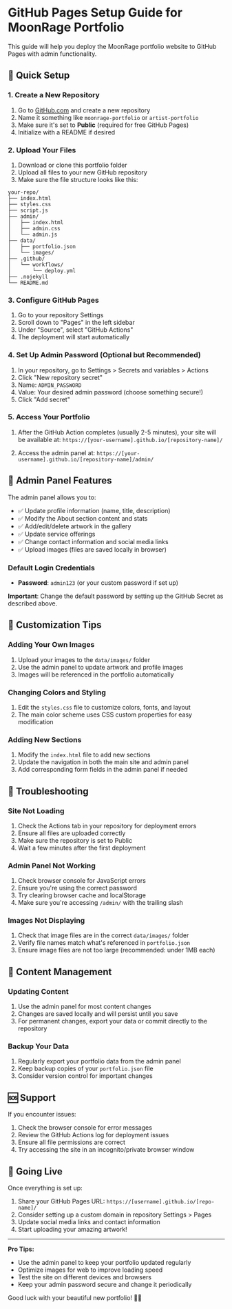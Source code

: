 # GitHub Pages Setup Guide for MoonRage Portfolio

This guide will help you deploy the MoonRage portfolio website to GitHub Pages with admin functionality.

## 🚀 Quick Setup

### 1. Create a New Repository

1. Go to [GitHub.com](https://github.com) and create a new repository
2. Name it something like `moonrage-portfolio` or `artist-portfolio`
3. Make sure it's set to **Public** (required for free GitHub Pages)
4. Initialize with a README if desired

### 2. Upload Your Files

1. Download or clone this portfolio folder
2. Upload all files to your new GitHub repository
3. Make sure the file structure looks like this:

```
your-repo/
├── index.html
├── styles.css
├── script.js
├── admin/
│   ├── index.html
│   ├── admin.css
│   └── admin.js
├── data/
│   ├── portfolio.json
│   └── images/
├── .github/
│   └── workflows/
│       └── deploy.yml
├── .nojekyll
└── README.md
```

### 3. Configure GitHub Pages

1. Go to your repository Settings
2. Scroll down to "Pages" in the left sidebar
3. Under "Source", select "GitHub Actions"
4. The deployment will start automatically

### 4. Set Up Admin Password (Optional but Recommended)

1. In your repository, go to Settings > Secrets and variables > Actions
2. Click "New repository secret"
3. Name: `ADMIN_PASSWORD`
4. Value: Your desired admin password (choose something secure!)
5. Click "Add secret"

### 5. Access Your Portfolio

1. After the GitHub Action completes (usually 2-5 minutes), your site will be available at:
   `https://[your-username].github.io/[repository-name]/`

2. Access the admin panel at:
   `https://[your-username].github.io/[repository-name]/admin/`

## 🔐 Admin Panel Features

The admin panel allows you to:

- ✅ Update profile information (name, title, description)
- ✅ Modify the About section content and stats
- ✅ Add/edit/delete artwork in the gallery
- ✅ Update service offerings
- ✅ Change contact information and social media links
- ✅ Upload images (files are saved locally in browser)

### Default Login Credentials

- **Password**: `admin123` (or your custom password if set up)

**Important**: Change the default password by setting up the GitHub Secret as described above.

## 🎨 Customization Tips

### Adding Your Own Images

1. Upload your images to the `data/images/` folder
2. Use the admin panel to update artwork and profile images
3. Images will be referenced in the portfolio automatically

### Changing Colors and Styling

1. Edit the `styles.css` file to customize colors, fonts, and layout
2. The main color scheme uses CSS custom properties for easy modification

### Adding New Sections

1. Modify the `index.html` file to add new sections
2. Update the navigation in both the main site and admin panel
3. Add corresponding form fields in the admin panel if needed

## 🔧 Troubleshooting

### Site Not Loading

1. Check the Actions tab in your repository for deployment errors
2. Ensure all files are uploaded correctly
3. Make sure the repository is set to Public
4. Wait a few minutes after the first deployment

### Admin Panel Not Working

1. Check browser console for JavaScript errors
2. Ensure you're using the correct password
3. Try clearing browser cache and localStorage
4. Make sure you're accessing `/admin/` with the trailing slash

### Images Not Displaying

1. Check that image files are in the correct `data/images/` folder
2. Verify file names match what's referenced in `portfolio.json`
3. Ensure image files are not too large (recommended: under 1MB each)

## 📝 Content Management

### Updating Content

1. Use the admin panel for most content changes
2. Changes are saved locally and will persist until you save
3. For permanent changes, export your data or commit directly to the repository

### Backup Your Data

1. Regularly export your portfolio data from the admin panel
2. Keep backup copies of your `portfolio.json` file
3. Consider version control for important changes

## 🆘 Support

If you encounter issues:

1. Check the browser console for error messages
2. Review the GitHub Actions log for deployment issues
3. Ensure all file permissions are correct
4. Try accessing the site in an incognito/private browser window

## 🚀 Going Live

Once everything is set up:

1. Share your GitHub Pages URL: `https://[username].github.io/[repo-name]/`
2. Consider setting up a custom domain in repository Settings > Pages
3. Update social media links and contact information
4. Start uploading your amazing artwork!

---

**Pro Tips:**
- Use the admin panel to keep your portfolio updated regularly
- Optimize images for web to improve loading speed
- Test the site on different devices and browsers
- Keep your admin password secure and change it periodically

Good luck with your beautiful new portfolio! 🎨✨
